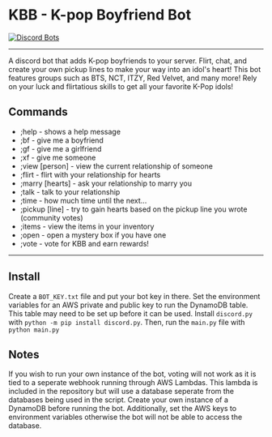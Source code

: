 # KBB - K-pop Boyfriend Bot

[![Discord Bots](https://top.gg/api/widget/status/812894609289510952.svg)](https://top.gg/bot/812894609289510952)

-----

A discord bot that adds K-pop boyfriends to your server.
Flirt, chat, and create your own pickup lines to make your way into an idol's heart!
This bot features groups such as BTS, NCT, ITZY, Red Velvet, and many more!
Rely on your luck and flirtatious skills to get all your favorite K-Pop idols!

## Commands

 + ;help - shows a help message
 + ;bf - give me a boyfriend
 + ;gf - give me a girlfriend
 + ;xf - give me someone
 + ;view [person] - view the current relationship of someone
 + ;flirt - flirt with your relationship for hearts
 + ;marry [hearts] - ask your relationship to marry you
 + ;talk - talk to your relationship
 + ;time - how much time until the next...
 + ;pickup [line] - try to gain hearts based on the pickup line you wrote (community votes)
 + ;items - view the items in your inventory
 + ;open - open a mystery box if you have one
 + ;vote - vote for KBB and earn rewards!

-----

## Install

Create a `BOT_KEY.txt` file and put your bot key in there.
Set the environment variables for an AWS private and public key to run the DynamoDB table.
This table may need to be set up before it can be used.
Install `discord.py` with `python -m pip install discord.py`.
Then, run the `main.py` file with `python main.py`

## Notes

If you wish to run your own instance of the bot, voting will not work as it is tied to a seperate webhook running through AWS Lambdas.
This lambda is included in the repository but will use a database seperate from the databases being used in the script.
Create your own instance of a DynamoDB before running the bot.
Additionally, set the AWS keys to environment variables otherwise the bot will not be able to access the database.
